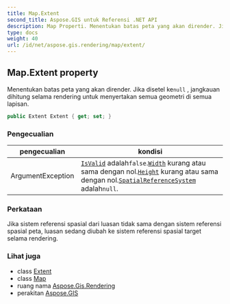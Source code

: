 ```yaml
---
title: Map.Extent
second_title: Aspose.GIS untuk Referensi .NET API
description: Map Properti. Menentukan batas peta yang akan dirender. Jika disetel kenull  jangkauan dihitung selama rendering untuk menyertakan semua geometri di semua lapisan.
type: docs
weight: 40
url: /id/net/aspose.gis.rendering/map/extent/
---
```

## Map.Extent property

Menentukan batas peta yang akan dirender. Jika disetel ke`null` , jangkauan dihitung selama rendering untuk menyertakan semua geometri di semua lapisan.

```csharp
public Extent Extent { get; set; }
```

### Pengecualian

| pengecualian | kondisi |
| --- | --- |
| ArgumentException | [`IsValid`](../../../aspose.gis/extent/isvalid/) adalah`false`.[`Width`](../../../aspose.gis/extent/width/) kurang atau sama dengan nol.[`Height`](../../../aspose.gis/extent/height/) kurang atau sama dengan nol.[`SpatialReferenceSystem`](../../../aspose.gis/extent/spatialreferencesystem/) adalah`null`. |

### Perkataan

Jika sistem referensi spasial dari luasan tidak sama dengan sistem referensi spasial peta, luasan sedang diubah ke sistem referensi spasial target selama rendering.

### Lihat juga

* class [Extent](../../../aspose.gis/extent/)
* class [Map](../)
* ruang nama [Aspose.Gis.Rendering](../../map/)
* perakitan [Aspose.GIS](../../../)


